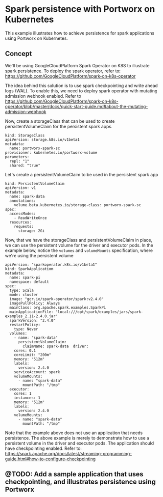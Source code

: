 # Spark persistence with Portworx on Kubernetes
This example illustrates how to achieve persistence for spark applications using Portworx on Kubernetes.


## Concept
We'll be using GoogleCloudPlatform Spark Operator on K8S to illustrate spark persistence. To deploy the spark operator, refer to: https://github.com/GoogleCloudPlatform/spark-on-k8s-operator


The idea behind this solution is to use spark checkpointing and write ahead logs (WAL). To enable this, we need to deploy spark operator with mutating admission webhook enabled. Refer to https://github.com/GoogleCloudPlatform/spark-on-k8s-operator/blob/master/docs/quick-start-guide.md#about-the-mutating-admission-webhook


Now, create a storageClass that can be used to create persistentVolumeClaim for the persistent spark apps.
```
kind: StorageClass
apiVersion: storage.k8s.io/v1beta1
metadata:
  name: portworx-spark-sc
provisioner: kubernetes.io/portworx-volume
parameters:
  repl: "1"
  shared: "true"
```

Let's create a persistentVolumeClaim to be used in the persistent spark app
```
kind: PersistentVolumeClaim
apiVersion: v1
metadata:
  name: spark-data
  annotations:
    volume.beta.kubernetes.io/storage-class: portworx-spark-sc
spec:
  accessModes:
    - ReadWriteOnce
  resources:
    requests:
      storage: 2Gi
```

Now, that we have the storageClass and persistentVolumeClaim in place, we can use the persistent volume for the driver and executor pods.
In the example below, notice the `volumes` and `volumeMounts` specification, where we're using the persistent volume
```
apiVersion: "sparkoperator.k8s.io/v1beta1"
kind: SparkApplication
metadata:
  name: spark-pi
  namespace: default
spec:
  type: Scala
  mode: cluster
  image: "gcr.io/spark-operator/spark:v2.4.0"
  imagePullPolicy: Always
  mainClass: org.apache.spark.examples.SparkPi
  mainApplicationFile: "local:///opt/spark/examples/jars/spark-examples_2.11-2.4.0.jar"
  sparkVersion: "2.4.0"
  restartPolicy:
    type: Never
  volumes:
    - name: "spark-data"
      persistentVolumeClaim:
        claimName: spark-data  driver:
    cores: 0.1
    coreLimit: "200m"
    memory: "512m"
    labels:
      version: 2.4.0
    serviceAccount: spark
    volumeMounts:
      - name: "spark-data"
        mountPath: "/tmp"
  executor:
    cores: 1
    instances: 1
    memory: "512m"
    labels:
      version: 2.4.0
    volumeMounts:
      - name: "spark-data"
        mountPath: "/tmp"
```

Note that the example above does not use an application that needs persistence. The above example is merely to demonstrate how to use a persistent volume in the driver and executor pods.
The application should have checkpointing enabled. Refer to: https://spark.apache.org/docs/latest/streaming-programming-guide.html#how-to-configure-checkpointing

## @TODO: Add a sample application that uses checkpointing, and illustrates persistence using Portworx
